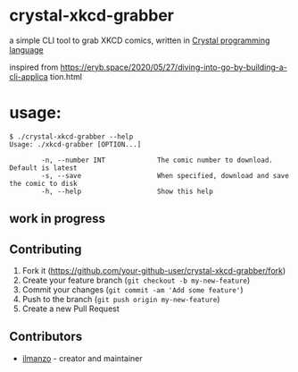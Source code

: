 # crystal-xkcd-grabber
a simple CLI tool to grab XKCD comics, written in [Crystal programming language](https://crystal-lang.org/)

inspired from
https://eryb.space/2020/05/27/diving-into-go-by-building-a-cli-applica
tion.html


# usage:

```
$ ./crystal-xkcd-grabber --help
Usage: ./xkcd-grabber [OPTION...]

        -n, --number INT             The comic number to download. Default is latest
        -s, --save                   When specified, download and save the comic to disk
        -h, --help                   Show this help
```

## work in progress

## Contributing

1. Fork it (<https://github.com/your-github-user/crystal-xkcd-grabber/fork>)
2. Create your feature branch (`git checkout -b my-new-feature`)
3. Commit your changes (`git commit -am 'Add some feature'`)
4. Push to the branch (`git push origin my-new-feature`)
5. Create a new Pull Request

## Contributors

- [ilmanzo](https://github.com/ilmanzo) - creator and maintainer
